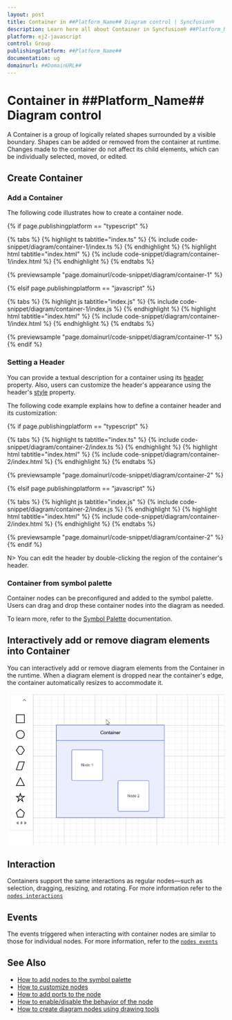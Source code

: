 ```yaml
---
layout: post
title: Container in ##Platform_Name## Diagram control | Syncfusion®
description: Learn here all about Container in Syncfusion® ##Platform_Name## Diagram control of Syncfusion Essential® JS 2 and more.
platform: ej2-javascript
control: Group 
publishingplatform: ##Platform_Name##
documentation: ug
domainurl: ##DomainURL##
---
```


# Container in ##Platform_Name## Diagram control

A Container is a group of logically related shapes surrounded by a visible boundary. Shapes can be added or removed from the container at runtime. Changes made to the container do not affect its child elements, which can be individually selected, moved, or edited.

## Create Container

### Add a Container

The following code illustrates how to create a container node.

{% if page.publishingplatform == "typescript" %}

{% tabs %}
{% highlight ts tabtitle="index.ts" %}
{% include code-snippet/diagram/container-1/index.ts %}
{% endhighlight %}
{% highlight html tabtitle="index.html" %}
{% include code-snippet/diagram/container-1/index.html %}
{% endhighlight %}
{% endtabs %}
        
{% previewsample "page.domainurl/code-snippet/diagram/container-1" %}

{% elsif page.publishingplatform == "javascript" %}

{% tabs %}
{% highlight js tabtitle="index.js" %}
{% include code-snippet/diagram/container-1/index.js %}
{% endhighlight %}
{% highlight html tabtitle="index.html" %}
{% include code-snippet/diagram/container-1/index.html %}
{% endhighlight %}
{% endtabs %}

{% previewsample "page.domainurl/code-snippet/diagram/container-1" %}
{% endif %}

### Setting a Header

You can provide a textual description for a container using its [header](https://ej2.syncfusion.com/documentation/api/diagram/ContainerModel/#header) property. Also, users can customize the header's appearance using the header's [style](https://ej2.syncfusion.com/documentation/api/diagram/HeaderModel/#style) property.

The following code example explains how to define a container header and its customization:

{% if page.publishingplatform == "typescript" %}

{% tabs %}
{% highlight ts tabtitle="index.ts" %}
{% include code-snippet/diagram/container-2/index.ts %}
{% endhighlight %}
{% highlight html tabtitle="index.html" %}
{% include code-snippet/diagram/container-2/index.html %}
{% endhighlight %}
{% endtabs %}
        
{% previewsample "page.domainurl/code-snippet/diagram/container-2" %}

{% elsif page.publishingplatform == "javascript" %}

{% tabs %}
{% highlight js tabtitle="index.js" %}
{% include code-snippet/diagram/container-2/index.js %}
{% endhighlight %}
{% highlight html tabtitle="index.html" %}
{% include code-snippet/diagram/container-2/index.html %}
{% endhighlight %}
{% endtabs %}

{% previewsample "page.domainurl/code-snippet/diagram/container-2" %}
{% endif %}

N> You can edit the header by double-clicking the region of the container's header.

### Container from symbol palette

Container nodes can be preconfigured and added to the symbol palette. Users can drag and drop these container nodes into the diagram as needed.

To learn more, refer to the [Symbol Palette](./symbol-palette) documentation.

## Interactively add or remove diagram elements into Container

You can interactively add or remove diagram elements from the Container in the runtime. When a diagram element is dropped near the container's edge, the container automatically resizes to accommodate it.

![Container](images/container.gif)

## Interaction

Containers support the same interactions as regular nodes—such as selection, dragging, resizing, and rotating. For more information refer to the [`nodes interactions`](./nodes-interaction)

## Events

The events triggered when interacting with container nodes are similar to those for individual nodes. For more information, refer to the [`nodes events`](./nodes-events)

## See Also

* [How to add nodes to the symbol palette](./symbol-palette)
* [How to customize nodes](./customization)
* [How to add ports to the node](./ports)
* [How to enable/disable the behavior of the node](./constraints)
* [How to create diagram nodes using drawing tools](./tools)

